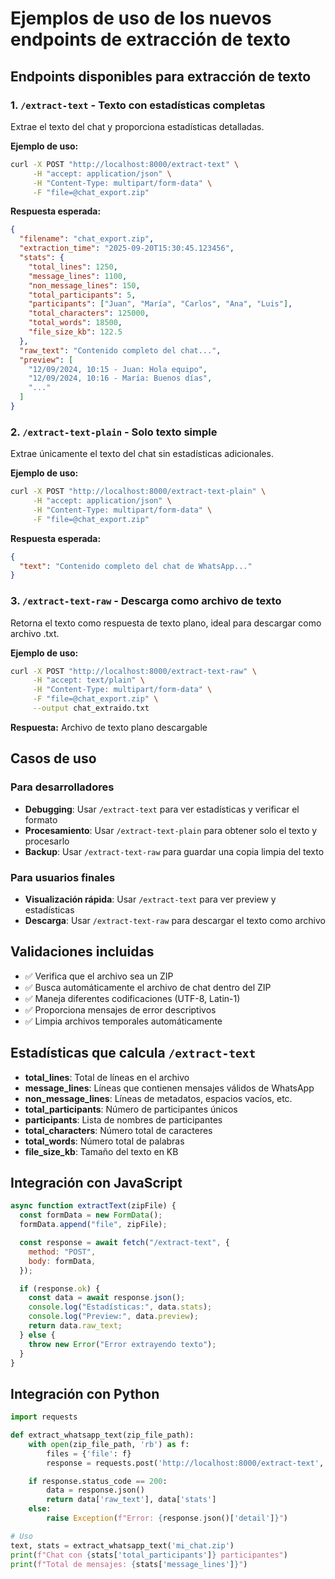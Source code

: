 # Ejemplos de uso de los nuevos endpoints de extracción de texto

## Endpoints disponibles para extracción de texto

### 1. `/extract-text` - Texto con estadísticas completas

Extrae el texto del chat y proporciona estadísticas detalladas.

**Ejemplo de uso:**

```bash
curl -X POST "http://localhost:8000/extract-text" \
     -H "accept: application/json" \
     -H "Content-Type: multipart/form-data" \
     -F "file=@chat_export.zip"
```

**Respuesta esperada:**

```json
{
  "filename": "chat_export.zip",
  "extraction_time": "2025-09-20T15:30:45.123456",
  "stats": {
    "total_lines": 1250,
    "message_lines": 1100,
    "non_message_lines": 150,
    "total_participants": 5,
    "participants": ["Juan", "María", "Carlos", "Ana", "Luis"],
    "total_characters": 125000,
    "total_words": 18500,
    "file_size_kb": 122.5
  },
  "raw_text": "Contenido completo del chat...",
  "preview": [
    "12/09/2024, 10:15 - Juan: Hola equipo",
    "12/09/2024, 10:16 - María: Buenos días",
    "..."
  ]
}
```

### 2. `/extract-text-plain` - Solo texto simple

Extrae únicamente el texto del chat sin estadísticas adicionales.

**Ejemplo de uso:**

```bash
curl -X POST "http://localhost:8000/extract-text-plain" \
     -H "accept: application/json" \
     -H "Content-Type: multipart/form-data" \
     -F "file=@chat_export.zip"
```

**Respuesta esperada:**

```json
{
  "text": "Contenido completo del chat de WhatsApp..."
}
```

### 3. `/extract-text-raw` - Descarga como archivo de texto

Retorna el texto como respuesta de texto plano, ideal para descargar como archivo .txt.

**Ejemplo de uso:**

```bash
curl -X POST "http://localhost:8000/extract-text-raw" \
     -H "accept: text/plain" \
     -H "Content-Type: multipart/form-data" \
     -F "file=@chat_export.zip" \
     --output chat_extraido.txt
```

**Respuesta:** Archivo de texto plano descargable

## Casos de uso

### Para desarrolladores

- **Debugging**: Usar `/extract-text` para ver estadísticas y verificar el formato
- **Procesamiento**: Usar `/extract-text-plain` para obtener solo el texto y procesarlo
- **Backup**: Usar `/extract-text-raw` para guardar una copia limpia del texto

### Para usuarios finales

- **Visualización rápida**: Usar `/extract-text` para ver preview y estadísticas
- **Descarga**: Usar `/extract-text-raw` para descargar el texto como archivo

## Validaciones incluidas

- ✅ Verifica que el archivo sea un ZIP
- ✅ Busca automáticamente el archivo de chat dentro del ZIP
- ✅ Maneja diferentes codificaciones (UTF-8, Latin-1)
- ✅ Proporciona mensajes de error descriptivos
- ✅ Limpia archivos temporales automáticamente

## Estadísticas que calcula `/extract-text`

- **total_lines**: Total de líneas en el archivo
- **message_lines**: Líneas que contienen mensajes válidos de WhatsApp
- **non_message_lines**: Líneas de metadatos, espacios vacíos, etc.
- **total_participants**: Número de participantes únicos
- **participants**: Lista de nombres de participantes
- **total_characters**: Número total de caracteres
- **total_words**: Número total de palabras
- **file_size_kb**: Tamaño del texto en KB

## Integración con JavaScript

```javascript
async function extractText(zipFile) {
  const formData = new FormData();
  formData.append("file", zipFile);

  const response = await fetch("/extract-text", {
    method: "POST",
    body: formData,
  });

  if (response.ok) {
    const data = await response.json();
    console.log("Estadísticas:", data.stats);
    console.log("Preview:", data.preview);
    return data.raw_text;
  } else {
    throw new Error("Error extrayendo texto");
  }
}
```

## Integración con Python

```python
import requests

def extract_whatsapp_text(zip_file_path):
    with open(zip_file_path, 'rb') as f:
        files = {'file': f}
        response = requests.post('http://localhost:8000/extract-text', files=files)

    if response.status_code == 200:
        data = response.json()
        return data['raw_text'], data['stats']
    else:
        raise Exception(f"Error: {response.json()['detail']}")

# Uso
text, stats = extract_whatsapp_text('mi_chat.zip')
print(f"Chat con {stats['total_participants']} participantes")
print(f"Total de mensajes: {stats['message_lines']}")
```
